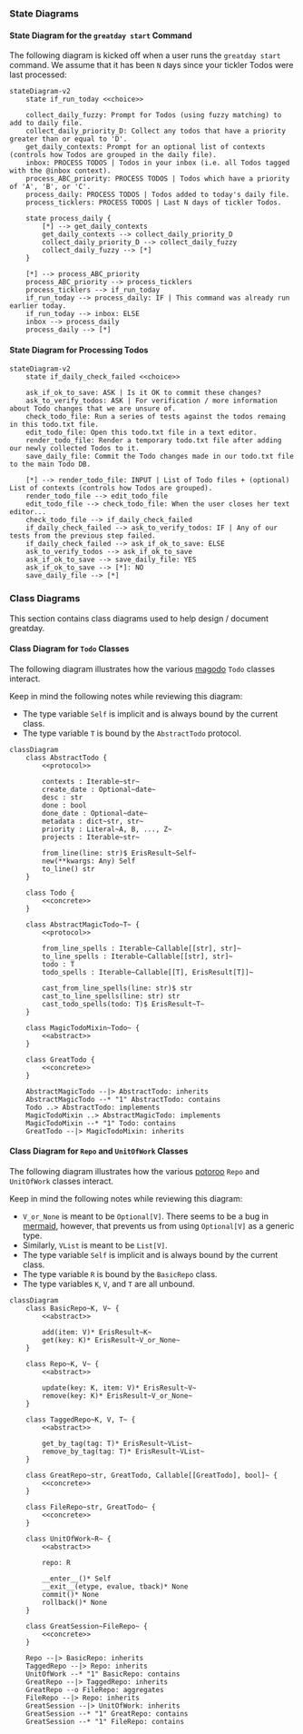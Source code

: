 ### State Diagrams

#### State Diagram for the `greatday start` Command

The following diagram is kicked off when a user runs the `greatday start`
command. We assume that it has been `N` days since your tickler Todos were last
processed:

```mermaid
stateDiagram-v2
    state if_run_today <<choice>>

    collect_daily_fuzzy: Prompt for Todos (using fuzzy matching) to add to daily file.
    collect_daily_priority_D: Collect any todos that have a priority greater than or equal to 'D'.
    get_daily_contexts: Prompt for an optional list of contexts (controls how Todos are grouped in the daily file).
    inbox: PROCESS TODOS | Todos in your inbox (i.e. all Todos tagged with the @inbox context).
    process_ABC_priority: PROCESS TODOS | Todos which have a priority of 'A', 'B', or 'C'.
    process_daily: PROCESS TODOS | Todos added to today's daily file.
    process_ticklers: PROCESS TODOS | Last N days of tickler Todos.

    state process_daily {
        [*] --> get_daily_contexts
        get_daily_contexts --> collect_daily_priority_D
        collect_daily_priority_D --> collect_daily_fuzzy
        collect_daily_fuzzy --> [*]
    }

    [*] --> process_ABC_priority
    process_ABC_priority --> process_ticklers
    process_ticklers --> if_run_today
    if_run_today --> process_daily: IF | This command was already run earlier today.
    if_run_today --> inbox: ELSE
    inbox --> process_daily
    process_daily --> [*]
```

#### State Diagram for Processing Todos

```mermaid
stateDiagram-v2
    state if_daily_check_failed <<choice>>

    ask_if_ok_to_save: ASK | Is it OK to commit these changes?
    ask_to_verify_todos: ASK | For verification / more information about Todo changes that we are unsure of.
    check_todo_file: Run a series of tests against the todos remaing in this todo.txt file.
    edit_todo_file: Open this todo.txt file in a text editor.
    render_todo_file: Render a temporary todo.txt file after adding our newly collected Todos to it.
    save_daily_file: Commit the Todo changes made in our todo.txt file to the main Todo DB.

    [*] --> render_todo_file: INPUT | List of Todo files + (optional) List of contexts (controls how Todos are grouped).
    render_todo_file --> edit_todo_file
    edit_todo_file --> check_todo_file: When the user closes her text editor...
    check_todo_file --> if_daily_check_failed
    if_daily_check_failed --> ask_to_verify_todos: IF | Any of our tests from the previous step failed.
    if_daily_check_failed --> ask_if_ok_to_save: ELSE
    ask_to_verify_todos --> ask_if_ok_to_save
    ask_if_ok_to_save --> save_daily_file: YES
    ask_if_ok_to_save --> [*]: NO
    save_daily_file --> [*]
```

### Class Diagrams

This section contains class diagrams used to help design / document greatday.

#### Class Diagram for `Todo` Classes

The following diagram illustrates how the various [magodo][1] `Todo` classes
interact.

Keep in mind the following notes while reviewing this diagram:

* The type variable `Self` is implicit and is always bound by the current class.
* The type variable `T` is bound by the `AbstractTodo` protocol.

```mermaid
classDiagram
    class AbstractTodo {
        <<protocol>>

        contexts : Iterable~str~
        create_date : Optional~date~
        desc : str
        done : bool
        done_date : Optional~date~
        metadata : dict~str, str~
        priority : Literal~A, B, ..., Z~
        projects : Iterable~str~

        from_line(line: str)$ ErisResult~Self~
        new(**kwargs: Any) Self
        to_line() str
    }

    class Todo {
        <<concrete>>
    }

    class AbstractMagicTodo~T~ {
        <<protocol>>

        from_line_spells : Iterable~Callable[[str], str]~
        to_line_spells : Iterable~Callable[[str], str]~
        todo : T
        todo_spells : Iterable~Callable[[T], ErisResult[T]]~

        cast_from_line_spells(line: str)$ str
        cast_to_line_spells(line: str) str
        cast_todo_spells(todo: T)$ ErisResult~T~
    }

    class MagicTodoMixin~Todo~ {
        <<abstract>>
    }

    class GreatTodo {
        <<concrete>>
    }

    AbstractMagicTodo --|> AbstractTodo: inherits
    AbstractMagicTodo --* "1" AbstractTodo: contains
    Todo ..> AbstractTodo: implements
    MagicTodoMixin ..> AbstractMagicTodo: implements
    MagicTodoMixin --* "1" Todo: contains
    GreatTodo --|> MagicTodoMixin: inherits
```

#### Class Diagram for `Repo` and `UnitOfWork` Classes

The following diagram illustrates how the various [potoroo][2] `Repo` and `UnitOfWork`
classes interact.

Keep in mind the following notes while reviewing this diagram:

* `V_or_None` is meant to be `Optional[V]`. There seems to be a bug in
  [mermaid][3], however, that prevents us from using `Optional[V]` as a generic
  type.
* Similarly, `VList` is meant to be `List[V]`.
* The type variable `Self` is implicit and is always bound by the current class.
* The type variable `R` is bound by the `BasicRepo` class.
* The type variables `K`, `V`, and `T` are all unbound.

```mermaid
classDiagram
    class BasicRepo~K, V~ {
        <<abstract>>

        add(item: V)* ErisResult~K~
        get(key: K)* ErisResult~V_or_None~
    }

    class Repo~K, V~ {
        <<abstract>>

        update(key: K, item: V)* ErisResult~V~
        remove(key: K)* ErisResult~V_or_None~
    }

    class TaggedRepo~K, V, T~ {
        <<abstract>>

        get_by_tag(tag: T)* ErisResult~VList~
        remove_by_tag(tag: T)* ErisResult~VList~
    }

    class GreatRepo~str, GreatTodo, Callable[[GreatTodo], bool]~ {
        <<concrete>>
    }

    class FileRepo~str, GreatTodo~ {
        <<concrete>>
    }

    class UnitOfWork~R~ {
        <<abstract>>

        repo: R

        __enter__()* Self
        __exit__(etype, evalue, tback)* None
        commit()* None
        rollback()* None
    }

    class GreatSession~FileRepo~ {
        <<concrete>>
    }

    Repo --|> BasicRepo: inherits
    TaggedRepo --|> Repo: inherits
    UnitOfWork --* "1" BasicRepo: contains
    GreatRepo --|> TaggedRepo: inherits
    GreatRepo --o FileRepo: aggregates
    FileRepo --|> Repo: inherits
    GreatSession --|> UnitOfWork: inherits
    GreatSession --* "1" GreatRepo: contains
    GreatSession --* "1" FileRepo: contains
```

[1]: https://github.com/bbugyi200/magodo
[2]: https://github.com/bbugyi200/potoroo
[3]: https://github.com/mermaid-js/mermaid
